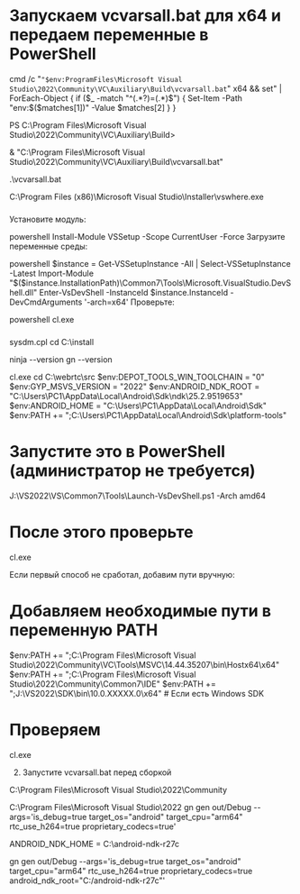 # Запускаем vcvarsall.bat для x64 и передаем переменные в PowerShell
cmd /c "`"$env:ProgramFiles\Microsoft Visual Studio\2022\Community\VC\Auxiliary\Build\vcvarsall.bat`" x64 && set" | ForEach-Object {
if ($_ -match "^(.*?)=(.*)$") {
Set-Item -Path "env:\$($matches[1])" -Value $matches[2]
}
}



PS C:\Program Files\Microsoft Visual Studio\2022\Community\VC\Auxiliary\Build>

& "C:\Program Files\Microsoft Visual Studio\2022\Community\VC\Auxiliary\Build\vcvarsall.bat"

.\vcvarsall.bat


C:\Program Files (x86)\Microsoft Visual Studio\Installer\vswhere.exe

###
Установите модуль:

powershell
Install-Module VSSetup -Scope CurrentUser -Force
Загрузите переменные среды:

powershell
$instance = Get-VSSetupInstance -All | Select-VSSetupInstance -Latest
Import-Module "$($instance.InstallationPath)\Common7\Tools\Microsoft.VisualStudio.DevShell.dll"
Enter-VsDevShell -InstanceId $instance.InstanceId -DevCmdArguments '-arch=x64'
Проверьте:

powershell
cl.exe
###


sysdm.cpl
cd C:\install

ninja --version
gn --version

cl.exe
cd C:\webrtc\src
$env:DEPOT_TOOLS_WIN_TOOLCHAIN = "0"
$env:GYP_MSVS_VERSION = "2022"
$env:ANDROID_NDK_ROOT = "C:\Users\PC1\AppData\Local\Android\Sdk\ndk\25.2.9519653"
$env:ANDROID_HOME = "C:\Users\PC1\AppData\Local\Android\Sdk"
$env:PATH += ";C:\Users\PC1\AppData\Local\Android\Sdk\platform-tools"

# Запустите это в PowerShell (администратор не требуется)
J:\VS2022\VS\Common7\Tools\Launch-VsDevShell.ps1 -Arch amd64

# После этого проверьте
cl.exe

Если первый способ не сработал, добавим пути вручную:
# Добавляем необходимые пути в переменную PATH
$env:PATH += ";C:\Program Files\Microsoft Visual Studio\2022\Community\VC\Tools\MSVC\14.44.35207\bin\Hostx64\x64"
$env:PATH += ";C:\Program Files\Microsoft Visual Studio\2022\Community\Common7\IDE"
$env:PATH += ";J:\VS2022\SDK\bin\10.0.XXXXX.0\x64"  # Если есть Windows SDK

# Проверяем
cl.exe

2. Запустите vcvarsall.bat перед сборкой


C:\Program Files\Microsoft Visual Studio\2022\Community

C:\Program Files\Microsoft Visual Studio\2022
gn gen out/Debug --args='is_debug=true target_os="android" target_cpu="arm64" rtc_use_h264=true proprietary_codecs=true'

ANDROID_NDK_HOME = C:\android-ndk-r27c

gn gen out/Debug --args='is_debug=true target_os="android" target_cpu="arm64" rtc_use_h264=true proprietary_codecs=true android_ndk_root="C:/android-ndk-r27c"'
